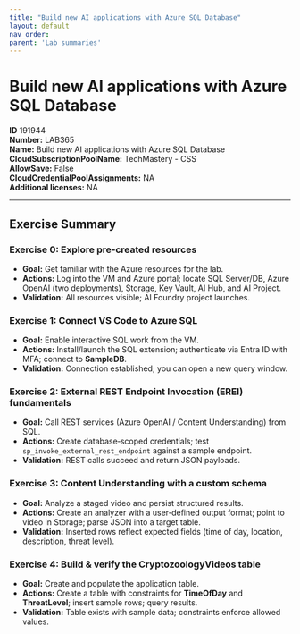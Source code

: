 ```yaml
---
title: "Build new AI applications with Azure SQL Database"
layout: default
nav_order:
parent: 'Lab summaries'
---
```


# Build new AI applications with Azure SQL Database

**ID** 191944  
**Number:** LAB365  
**Name:** Build new AI applications with Azure SQL Database
**CloudSubscriptionPoolName:** TechMastery - CSS  
**AllowSave:** False  
**CloudCredentialPoolAssignments:** NA  
**Additional licenses:** NA  

---

## Exercise Summary
### Exercise 0: Explore pre‑created resources
- **Goal:** Get familiar with the Azure resources for the lab.
- **Actions:** Log into the VM and Azure portal; locate SQL Server/DB, Azure OpenAI (two deployments), Storage, Key Vault, AI Hub, and AI Project.
- **Validation:** All resources visible; AI Foundry project launches.

### Exercise 1: Connect VS Code to Azure SQL
- **Goal:** Enable interactive SQL work from the VM.
- **Actions:** Install/launch the SQL extension; authenticate via Entra ID with MFA; connect to **SampleDB**.
- **Validation:** Connection established; you can open a new query window.

### Exercise 2: External REST Endpoint Invocation (EREI) fundamentals
- **Goal:** Call REST services (Azure OpenAI / Content Understanding) from SQL.
- **Actions:** Create database‑scoped credentials; test `sp_invoke_external_rest_endpoint` against a sample endpoint.
- **Validation:** REST calls succeed and return JSON payloads.

### Exercise 3: Content Understanding with a custom schema
- **Goal:** Analyze a staged video and persist structured results.
- **Actions:** Create an analyzer with a user‑defined output format; point to video in Storage; parse JSON into a target table.
- **Validation:** Inserted rows reflect expected fields (time of day, location, description, threat level).

### Exercise 4: Build & verify the CryptozoologyVideos table
- **Goal:** Create and populate the application table.
- **Actions:** Create a table with constraints for **TimeOfDay** and **ThreatLevel**; insert sample rows; query results.
- **Validation:** Table exists with sample data; constraints enforce allowed values.

